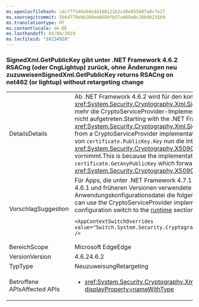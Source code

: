 ```yaml
---
ms.openlocfilehash: cdcf7f540a9ded4108121b2cd8e855687a0c7e27
ms.sourcegitcommit: 5b6d778ebb269ee6684fb57ad69a8c28b06235b9
ms.translationtype: HT
ms.contentlocale: de-DE
ms.lasthandoff: 04/08/2019
ms.locfileid: "59234920"
---
```

### <a name="signedxmlgetpublickey-returns-rsacng-on-net462-or-lightup-without-retargeting-change"></a><span data-ttu-id="8c722-101">SignedXml.GetPublicKey gibt unter .NET Framework 4.6.2 RSACng (oder CngLightup) zurück, ohne Änderungen neu zuzuweisen</span><span class="sxs-lookup"><span data-stu-id="8c722-101">SignedXml.GetPublicKey returns RSACng on net462 (or lightup) without retargeting change</span></span>

|   |   |
|---|---|
|<span data-ttu-id="8c722-102">Details</span><span class="sxs-lookup"><span data-stu-id="8c722-102">Details</span></span>|<span data-ttu-id="8c722-103">Ab .NET Framework 4.6.2 wird für den konkreten Typ des Objekts, das von der <xref:System.Security.Cryptography.Xml.SignedXml.GetPublicKey%2A?displayProperty=nameWithType>-Methode zurückgegeben wird, nicht mehr die CryptoServiceProvider-Implementierung, sondern eine Cng-Implementierung verwendet. Probleme sind durch diese Änderung nicht aufgetreten.</span><span class="sxs-lookup"><span data-stu-id="8c722-103">Starting with the .NET Framework 4.6.2, the concrete type of the object returned by the <xref:System.Security.Cryptography.Xml.SignedXml.GetPublicKey%2A?displayProperty=nameWithType> method changed (without a quirk) from a CryptoServiceProvider implementation to a Cng implementation.</span></span> <span data-ttu-id="8c722-104">Der Grund für die Änderung ist, dass für die Implementierung anstelle von <code>certificate.PublicKey.Key</code> nun die interne Methode <code>certificate.GetAnyPublicKey</code> verwendet wird, die eine Weiterleitung zu <xref:System.Security.Cryptography.X509Certificates.RSACertificateExtensions.GetRSAPublicKey%2A?displayProperty=nameWithType> vornimmt.</span><span class="sxs-lookup"><span data-stu-id="8c722-104">This is because the implementation changed from using <code>certificate.PublicKey.Key</code> to using the internal <code>certificate.GetAnyPublicKey</code> which forwards to <xref:System.Security.Cryptography.X509Certificates.RSACertificateExtensions.GetRSAPublicKey%2A?displayProperty=nameWithType>.</span></span>|
|<span data-ttu-id="8c722-105">Vorschlag</span><span class="sxs-lookup"><span data-stu-id="8c722-105">Suggestion</span></span>|<span data-ttu-id="8c722-106">Für Apps, die unter .NET Framework 4.7.1 oder einer neueren Version ausgeführt werden, können Sie die standardmäßig von .NET Framework 4.6.1 und früheren Versionen verwendete CryptoServiceProvider-Implementierung verwenden, indem Sie dem Abschnitt [runtime](~/docs/framework/configure-apps/file-schema/runtime/runtime-element.md) Ihrer Anwendungskonfigurationsdatei die folgende Konfigurationsoption hinzufügen:</span><span class="sxs-lookup"><span data-stu-id="8c722-106">Starting with apps running on the .NET Framework 4.7.1, you can use the CryptoServiceProvider implementation used by default in the .NET Framework 4.6.1 and earlier versions by adding the following configuration switch to the [runtime](~/docs/framework/configure-apps/file-schema/runtime/runtime-element.md) section of your app config file:</span></span><pre><code class="lang-xml">&lt;AppContextSwitchOverrides value=&quot;Switch.System.Security.Cryptography.Xml.SignedXmlUseLegacyCertificatePrivateKey=true&quot; /&gt;&#13;&#10;</code></pre>|
|<span data-ttu-id="8c722-107">Bereich</span><span class="sxs-lookup"><span data-stu-id="8c722-107">Scope</span></span>|<span data-ttu-id="8c722-108">Microsoft Edge</span><span class="sxs-lookup"><span data-stu-id="8c722-108">Edge</span></span>|
|<span data-ttu-id="8c722-109">Version</span><span class="sxs-lookup"><span data-stu-id="8c722-109">Version</span></span>|<span data-ttu-id="8c722-110">4.6.2</span><span class="sxs-lookup"><span data-stu-id="8c722-110">4.6.2</span></span>|
|<span data-ttu-id="8c722-111">Typ</span><span class="sxs-lookup"><span data-stu-id="8c722-111">Type</span></span>|<span data-ttu-id="8c722-112">Neuzuweisung</span><span class="sxs-lookup"><span data-stu-id="8c722-112">Retargeting</span></span>|
|<span data-ttu-id="8c722-113">Betroffene APIs</span><span class="sxs-lookup"><span data-stu-id="8c722-113">Affected APIs</span></span>|<ul><li><xref:System.Security.Cryptography.Xml.SignedXml.CheckSignatureReturningKey(System.Security.Cryptography.AsymmetricAlgorithm@)?displayProperty=nameWithType></li></ul>|
